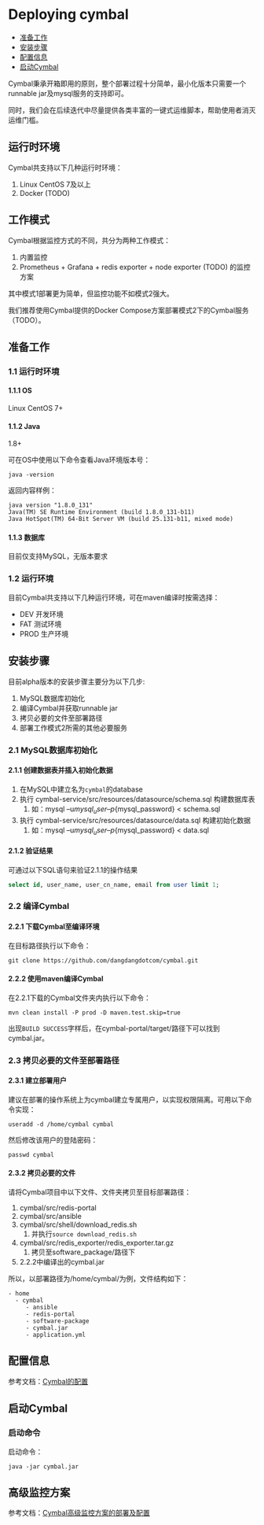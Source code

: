 # Deploying cymbal

* <a href="#1">准备工作</a>
* <a href="#2">安装步骤</a>
* <a href="#3">配置信息</a>
* <a href="#4">启动Cymbal</a>

Cymbal秉承开箱即用的原则，整个部署过程十分简单，最小化版本只需要一个runnable jar及mysql服务的支持即可。

同时，我们会在后续迭代中尽量提供各类丰富的一键式运维脚本，帮助使用者消灭运维门槛。

## 运行时环境

Cymbal共支持以下几种运行时环境：

1. Linux CentOS 7及以上
2. Docker (TODO)

## 工作模式

Cymbal根据监控方式的不同，共分为两种工作模式：

1. 内置监控
2. Prometheus + Grafana + redis exporter + node exporter (TODO) 的监控方案

其中模式1部署更为简单，但监控功能不如模式2强大。

我们推荐使用Cymbal提供的Docker Compose方案部署模式2下的Cymbal服务（TODO）。

## <a name="1">准备工作</a>

### 1.1 运行时环境

#### 1.1.1 OS

Linux CentOS 7+

#### 1.1.2 Java

1.8+

可在OS中使用以下命令查看Java环境版本号：

```
java -version
```
返回内容样例：
```
java version "1.8.0_131"
Java(TM) SE Runtime Environment (build 1.8.0_131-b11)
Java HotSpot(TM) 64-Bit Server VM (build 25.131-b11, mixed mode)
```

#### 1.1.3 数据库

目前仅支持MySQL，无版本要求

### 1.2 运行环境

目前Cymbal共支持以下几种运行环境，可在maven编译时按需选择：

* DEV 开发环境
* FAT 测试环境
* PROD 生产环境

## <a name="2">安装步骤</a>

目前alpha版本的安装步骤主要分为以下几步:

1. MySQL数据库初始化
2. 编译Cymbal并获取runnable jar
3. 拷贝必要的文件至部署路径
4. 部署工作模式2所需的其他必要服务

### 2.1 MySQL数据库初始化

#### 2.1.1 创建数据表并插入初始化数据

1. 在MySQL中建立名为`cymbal`的database
2. 执行 cymbal-service/src/resources/datasource/schema.sql 构建数据库表
    1. 如：mysql –u${mysql_user} –p${mysql_password} < schema.sql
3. 执行 cymbal-service/src/resources/datasource/data.sql 构建初始化数据
    1. 如：mysql –u${mysql_user} –p${mysql_password} < data.sql

#### 2.1.2 验证结果

可通过以下SQL语句来验证2.1.1的操作结果

```sql
select id, user_name, user_cn_name, email from user limit 1;
```

### 2.2 编译Cymbal

#### 2.2.1 下载Cymbal至编译环境

在目标路径执行以下命令：

```
git clone https://github.com/dangdangdotcom/cymbal.git
```

#### 2.2.2 使用maven编译Cymbal

在2.2.1下载的Cymbal文件夹内执行以下命令：

```
mvn clean install -P prod -D maven.test.skip=true
```

出现`BUILD SUCCESS`字样后，在cymbal-portal/target/路径下可以找到cymbal.jar。

### 2.3 拷贝必要的文件至部署路径

#### 2.3.1 建立部署用户

建议在部署的操作系统上为cymbal建立专属用户，以实现权限隔离。可用以下命令实现：

```
useradd -d /home/cymbal cymbal
```

然后修改该用户的登陆密码：

```
passwd cymbal
```

#### 2.3.2 拷贝必要的文件

请将Cymbal项目中以下文件、文件夹拷贝至目标部署路径：

1. cymbal/src/redis-portal
2. cymbal/src/ansible
3. cymbal/src/shell/download_redis.sh
    1. 并执行`source download_redis.sh`
4. cymbal/src/redis_exporter/redis_exporter.tar.gz
    1. 拷贝至software_package/路径下
5. 2.2.2中编译出的cymbal.jar

所以，以部署路径为/home/cymbal/为例，文件结构如下：

```
- home
  - cymbal
     - ansible
     - redis-portal
     - software-package
     - cymbal.jar
     - application.yml
``` 

## <a name="3">配置信息</a>

参考文档：[Cymbal的配置](https://github.com/dangdangdotcom/cymbal/wiki/Configurations-of-Cymbal)

## <a name="4">启动Cymbal</a>

### 启动命令

启动命令：

```
java -jar cymbal.jar
```

## 高级监控方案
参考文档：[Cymbal高级监控方案的部署及配置](https://github.com/dangdangdotcom/cymbal/wiki/Deploying-monitor-service)